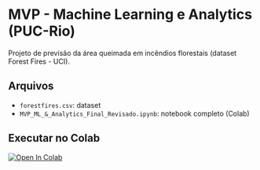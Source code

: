 # MVP - Machine Learning e Analytics (PUC-Rio)
Projeto de previsão da área queimada em incêndios florestais (dataset Forest Fires - UCI).

## Arquivos
- `forestfires.csv`: dataset
- `MVP_ML_&_Analytics_Final_Revisado.ipynb`: notebook completo (Colab)

## Executar no Colab
[![Open In Colab](https://colab.research.google.com/assets/colab-badge.svg)](
  https://colab.research.google.com/github/CarlysbergBarreto/mvp-machine-learning/blob/main/MVP_ML_&_Analytics_Final_Revisado.ipynb
)
